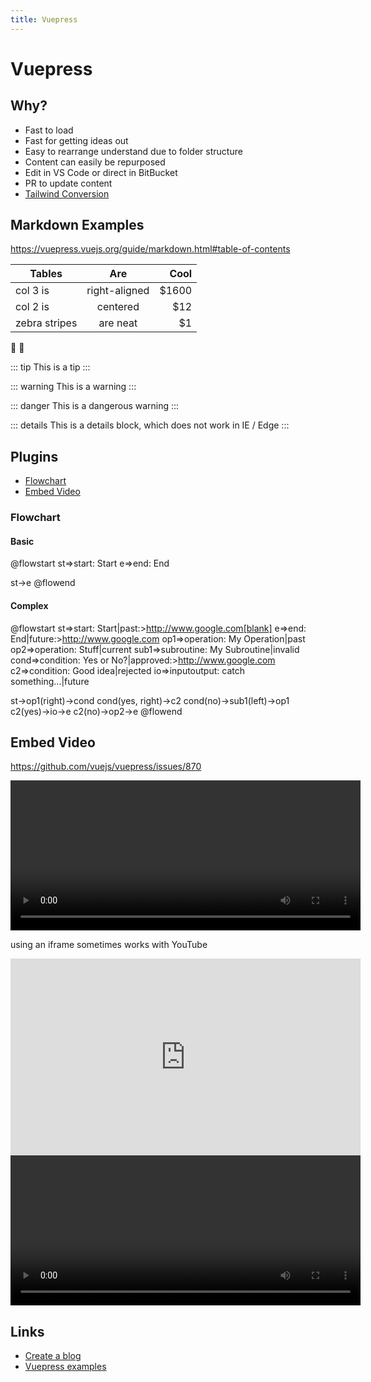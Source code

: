 ```yaml
---
title: Vuepress
---
```


# Vuepress

## Why?

- Fast to load
- Fast for getting ideas out
- Easy to rearrange understand due to folder structure
- Content can easily be repurposed
- Edit in VS Code or direct in BitBucket
- PR to update content
- [Tailwind Conversion](https://dev.to/vuevixens/build-a-beautiful-website-with-vuepress-and-tailwindcss--3a03)

## Markdown Examples

https://vuepress.vuejs.org/guide/markdown.html#table-of-contents

| Tables        |      Are      |   Cool |
| ------------- | :-----------: | -----: |
| col 3 is      | right-aligned | \$1600 |
| col 2 is      |   centered    |   \$12 |
| zebra stripes |   are neat    |    \$1 |

:tada: :100:

::: tip
This is a tip
:::

::: warning
This is a warning
:::

::: danger
This is a dangerous warning
:::

::: details
This is a details block, which does not work in IE / Edge
:::

## Plugins

- [Flowchart](https://flowchart.vuepress.ulivz.com/)
- [Embed Video](https://github.com/cmrd-senya/markdown-it-html5-embed)

### Flowchart

#### Basic

@flowstart
st=>start: Start
e=>end: End

st->e
@flowend

#### Complex

@flowstart
st=>start: Start|past:>http://www.google.com[blank]
e=>end: End|future:>http://www.google.com
op1=>operation: My Operation|past
op2=>operation: Stuff|current
sub1=>subroutine: My Subroutine|invalid
cond=>condition: Yes
or No?|approved:>http://www.google.com
c2=>condition: Good idea|rejected
io=>inputoutput: catch something...|future

st->op1(right)->cond
cond(yes, right)->c2
cond(no)->sub1(left)->op1
c2(yes)->io->e
c2(no)->op2->e
@flowend

## Embed Video

https://github.com/vuejs/vuepress/issues/870

<video width="560" height="240" controls>
  <source src="https://sample-videos.com/video123/mp4/480/big_buck_bunny_480p_1mb.mp4" type="video/mp4">
  Your browser does not support the video tag.
</video>

using an iframe sometimes works with YouTube

<iframe width="560" height="315" src="https://www.youtube.com/embed/bTqVqk7FSmY" frameborder="0" allow="autoplay; encrypted-media" allowfullscreen></iframe>

<video width="560" height="240" controls>
  <source src="http://gensolve-docs.s3.amazonaws.com/GPM/6.1/Videos/Banking%20and%20Daily%20Takings/How_to_Create_Daily_Takings.mp4
" type="video/mp4">
  Your browser does not support the video tag.
</video>

## Links

- [Create a blog](https://blog.logrocket.com/how-create-portfolio-blog-using-vuepress-markdown/)
- [Vuepress examples](https://vuepress-examples.netlify.com/demos/video/)
